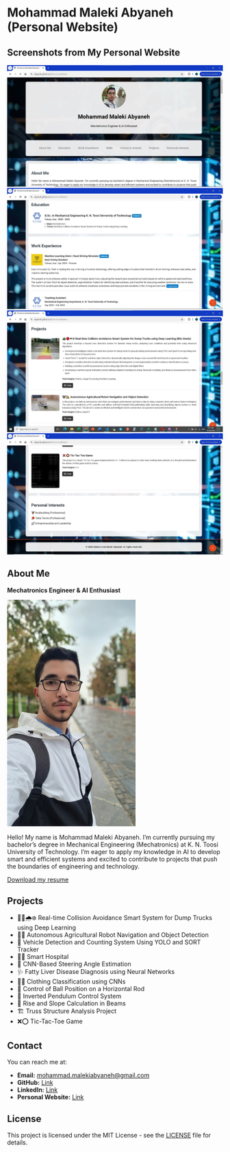 # Mohammad Maleki Abyaneh (Personal Website)


## Screenshots from My Personal Website

<img src="https://github.com/Abyaneh/MohammadMaleki/blob/main/photos/Screenshots/Screenshot_1.jpg" alt="Screenshot_1" width="600"/>

<img src="https://github.com/Abyaneh/MohammadMaleki/blob/main/photos/Screenshots/Screenshot%20_2.jpg" alt="Screenshot_2" width="600"/>

<img src="https://github.com/Abyaneh/MohammadMaleki/blob/main/photos/Screenshots/Screenshot_3.jpg" alt="Screenshot_3" width="600"/>

<img src="https://github.com/Abyaneh/MohammadMaleki/blob/main/photos/Screenshots/Screenshot_4.jpg" alt="Screenshot_4" width="600"/>





## About Me

**Mechatronics Engineer & AI Enthusiast**

<img src="https://github.com/Abyaneh/MohammadMaleki/blob/main/photos/Personal_photo1.jpg" alt="Personal_Picture" width="300"/>


Hello! My name is Mohammad Maleki Abyaneh. I’m currently pursuing my bachelor’s degree in Mechanical Engineering (Mechatronics) at K. N. Toosi University of Technology. I’m eager to apply my knowledge in AI to develop smart and efficient systems and excited to contribute to projects that push the boundaries of engineering and technology.

[Download my resume](https://github.com/Abyaneh/MohammadMaleki/blob/main/CV/CV_Mohammad_Maleki_Abyaneh.pdf) 


## Projects
- 🚜🔴🌧❄ Real-time Collision Avoidance Smart System for Dump Trucks using Deep Learning
- 🤖🍌 Autonomous Agricultural Robot Navigation and Object Detection
- 🚗 Vehicle Detection and Counting System Using YOLO and SORT Tracker
- 🤖🏨 Smart Hospital
- 🚗 CNN-Based Steering Angle Estimation
- 🩺 Fatty Liver Disease Diagnosis using Neural Networks
- 👗👖 Clothing Classification using CNNs
- 🎱 Control of Ball Position on a Horizontal Rod
- 🎯 Inverted Pendulum Control System
- 📐 Rise and Slope Calculation in Beams
- 🏗 Truss Structure Analysis Project
- ❌⭕ Tic-Tac-Toe Game


## Contact
You can reach me at:
- **Email:** [mohammad.malekiabyaneh@gmail.com](mailto:mohammad.malekiabyaneh@gmail.com)
- **GitHub:** [Link](https://github.com/Abyaneh) 
- **LinkedIn:** [Link](https://www.linkedin.com/in/mohammad-maleki-abyaneh/) 
- **Personal Website:** [Link](https://abyaneh.github.io/MohammadMaleki/)



## License
This project is licensed under the MIT License - see the [LICENSE](https://github.com/Abyaneh/rotten_and_fresh/blob/main/LICENSE) file for details.


